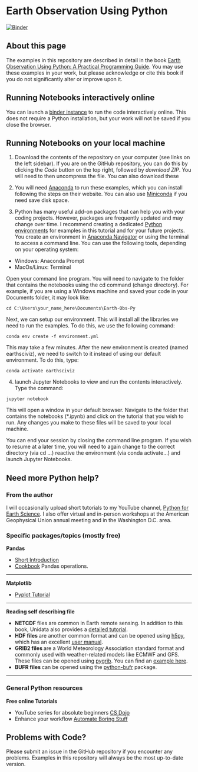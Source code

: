 # Earth Observation Using Python
[![Binder](https://mybinder.org/badge_logo.svg)](https://mybinder.org/v2/gh/resmaili/Earth-Obs-Py/HEAD)

## About this page
The examples in this repository are described in detail in the book [Earth Observation Using Python: A Practical Programming Guide](https://www.amazon.com/dp/1119606888/ref=cm_sw_em_r_mt_dp_P3MK08TP34QRQM0DV5B5). You may use these examples in your work, but please acknowledge or cite this book if you do not significantly alter or improve upon it.

## Running Notebooks interactively online
You can launch a [binder instance](https://mybinder.org/v2/gh/resmaili/Earth-Obs-Py/HEAD) to run the code interactively online. This does not require a Python installation, but your work will not be saved if you close the browser.

## Running Notebooks on your local machine
1. Download the contents of the repository on your computer (see links on the left sidebar). If you are on the GitHub repository, you can do this by clicking the *Code* button on the top right, followed by *download ZIP*. You will need to then uncompress the file. You can also download these

2. You will need [Anaconda](https://www.anaconda.com/) to run these examples, which you can install following the steps on their website. You can also use [Miniconda](https://docs.conda.io/en/latest/miniconda.html) if you need save disk space.

3. Python has many useful add-on packages that can help you with your coding projects. However, packages are frequently updated and may change over time. I recommend creating a dedicated [Python environments](https://conda.io/projects/conda/en/latest/user-guide/tasks/manage-environments.html) for examples in this tutorial and for your future projects. You create an environment in [Anaconda Navigator](https://docs.anaconda.com/anaconda/navigator/) or using the terminal to access a command line. You can use the following tools, depending on your operating system:
* Windows: Anaconda Prompt
* MacOs/Linux: Terminal

Open your command line program. You will need to navigate to the folder that contains the notebooks using the cd command (change directory). For example, if you are using a Windows machine and saved your code in your Documents folder, it may look like:

```
cd C:\Users\your_name_here\Documents\Earth-Obs-Py
```

Next, we can setup our environment. This will install all the libraries we need to run the examples. To do this, we use the following command:

```
conda env create -f environment.yml
```
This may take a few minutes. After the new environment is created (named earthsciviz), we need to switch to it instead of using our default environment. To do this, type:

```
conda activate earthsciviz
```

4. launch Jupyter Notebooks to view and run the contents interactively. Type the command:

```
jupyter notebook
```

This will open a window in your default browser. Navigate to the folder that contains the notebooks (*.ipynb) and click on the tutorial that you wish to run. Any changes you make to these files will be saved to your local machine.

You can end your session by closing the command line program. If you wish to resume at a later time, you will need to again change to the correct directory (via cd ...) reactive the environment (via conda activate...) and launch Jupyter Notebooks.

## Need more Python help?
### From the author
I will occasionally upload short tutorials to my YouTube channel, [Python for Earth Science](https://www.youtube.com/channel/UCGa4rhczYNTGBYIMxmR8nHg). I also offer virtual and in-person workshops at the American Geophysical Union annual meeting and in the Washington D.C. area.

### Specific packages/topics (mostly free)
<b> Pandas </b>
* [Short Introduction](https://pandas.pydata.org/pandas-docs/stable/getting_started/10min.html)
* [Cookbook](https://pandas.pydata.org/pandas-docs/stable/user_guide/cookbook.html#cookbook) Pandas operations.

---
<b> Matplotlib </b>
* [Pyplot Tutorial](https://matplotlib.org/3.1.1/tutorials/introductory/pyplot.html)

---
<b> Reading self describing file </b>
* <b> NETCDF </b> files are common in Earth remote sensing. In addition to this book, Unidata also provides a [detailed tutorial](https://unidata.github.io/netcdf4-python/netCDF4/index.html).
* <b> HDF files </b> are another common format and can be opened using [h5py](https://www.h5py.org/), which has an excellent [user manual](http://docs.h5py.org/en/stable/).
* <b> GRIB2 files </b> are a World Meteorology Association standard format and commonly used with weather-related models like ECMWF and GFS. These files can be opened using [pygrib](https://github.com/jswhit/pygrib). You can find an [example here](https://jswhit.github.io/pygrib/docs/).
* <b> BUFR files </b> can be opened using the [python-bufr](https://github.com/pytroll/python-bufr) package.
---    

### General Python resources   

<b> Free online Tutorials</b>
   * YouTube series for absolute beginners [CS Dojo](https://www.youtube.com/watch?v=Z1Yd7upQsXY&list=PLBZBJbE_rGRWeh5mIBhD-hhDwSEDxogDg)
   * Enhance your workflow [Automate Boring Stuff](https://automatetheboringstuff.com/)

## Problems with Code?
Please submit an issue in the GitHub repository if you encounter any problems. Examples in this repository will always be the most up-to-date version.
